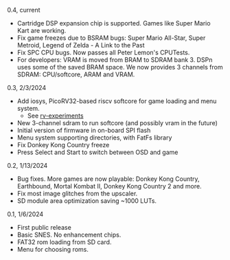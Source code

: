 0.4, current
* Cartridge DSP expansion chip is supported. Games like Super Mario Kart are working.
* Fix game freezes due to BSRAM bugs: Super Mario All-Star, Super Metroid, Legend of Zelda - A Link to the Past
* Fix SPC CPU bugs. Now passes all Peter Lemon's CPUTests.
* For developers: VRAM is moved from BRAM to SDRAM bank 3. DSPn uses some of the saved BRAM space. We now provides 3 channels from SDRAM: CPU/softcore, ARAM and VRAM.

0.3, 2/3/2024
* Add iosys, PicoRV32-based riscv softcore for game loading and menu system.
  * See [rv-experiments](https://github.com/nand2mario/rv-experiments/blob/master/CHANGES.md)
* New 3-channel sdram to run softcore (and possibly vram in the future)
* Initial version of firmware in on-board SPI flash
* Menu system supporting directories, with FatFs library
* Fix Donkey Kong Country freeze
* Press Select and Start to switch between OSD and game

0.2, 1/13/2024
* Bug fixes. More games are now playable: Donkey Kong Country, Earthbound, Mortal Kombat II, Donkey Kong Country 2 and more.
* Fix most image glitches from the upscaler.
* SD module area optimization saving ~1000 LUTs.

0.1, 1/6/2024
* First public release
* Basic SNES. No enhancement chips.
* FAT32 rom loading from SD card.
* Menu for choosing roms.